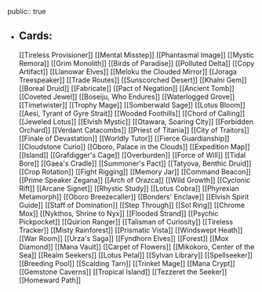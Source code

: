 public:: true
- ## Cards:
	[[Tireless Provisioner]]
	[[Mental Misstep]]
	[[Phantasmal Image]]
	[[Mystic Remora]]
	[[Grim Monolith]]
	[[Birds of Paradise]]
	[[Polluted Delta]]
	[[Copy Artifact]]
	[[Llanowar Elves]]
	[[Meloku the Clouded Mirror]]
	[[Joraga Treespeaker]]
	[[Trade Routes]]
	[[Sunscorched Desert]]
	[[Khalni Gem]]
	[[Boreal Druid]]
	[[Fabricate]]
	[[Pact of Negation]]
	[[Ancient Tomb]]
	[[Coveted Jewel]]
	[[Boseiju, Who Endures]]
	[[Waterlogged Grove]]
	[[Timetwister]]
	[[Trophy Mage]]
	[[Somberwald Sage]]
	[[Lotus Bloom]]
	[[Aesi, Tyrant of Gyre Strait]]
	[[Wooded Foothills]]
	[[Chord of Calling]]
	[[Jeweled Lotus]]
	[[Elvish Mystic]]
	[[Otawara, Soaring City]]
	[[Forbidden Orchard]]
	[[Verdant Catacombs]]
	[[Priest of Titania]]
	[[City of Traitors]]
	[[Finale of Devastation]]
	[[Worldly Tutor]]
	[[Fierce Guardianship]]
	[[Cloudstone Curio]]
	[[Oboro, Palace in the Clouds]]
	[[Expedition Map]]
	[[Island]]
	[[Grafdigger's Cage]]
	[[Overburden]]
	[[Force of Will]]
	[[Tidal Bore]]
	[[Gaea's Cradle]]
	[[Summoner's Pact]]
	[[Tatyova, Benthic Druid]]
	[[Crop Rotation]]
	[[Fight Rigging]]
	[[Memory Jar]]
	[[Command Beacon]]
	[[Prime Speaker Zegana]]
	[[Arch of Orazca]]
	[[Wild Growth]]
	[[Cyclonic Rift]]
	[[Arcane Signet]]
	[[Rhystic Study]]
	[[Lotus Cobra]]
	[[Phyrexian Metamorph]]
	[[Oboro Breezecaller]]
	[[Bonders' Enclave]]
	[[Elvish Spirit Guide]]
	[[Staff of Domination]]
	[[Step Through]]
	[[Sol Ring]]
	[[Chrome Mox]]
	[[Nykthos, Shrine to Nyx]]
	[[Flooded Strand]]
	[[Psychic Pickpocket]]
	[[Quirion Ranger]]
	[[Talisman of Curiosity]]
	[[Tireless Tracker]]
	[[Misty Rainforest]]
	[[Prismatic Vista]]
	[[Windswept Heath]]
	[[War Room]]
	[[Urza's Saga]]
	[[Fyndhorn Elves]]
	[[Forest]]
	[[Mox Diamond]]
	[[Mana Vault]]
	[[Carpet of Flowers]]
	[[Mikokoro, Center of the Sea]]
	[[Realm Seekers]]
	[[Lotus Petal]]
	[[Sylvan Library]]
	[[Spellseeker]]
	[[Breeding Pool]]
	[[Scalding Tarn]]
	[[Trinket Mage]]
	[[Mana Crypt]]
	[[Gemstone Caverns]]
	[[Tropical Island]]
	[[Tezzeret the Seeker]]
	[[Homeward Path]]

